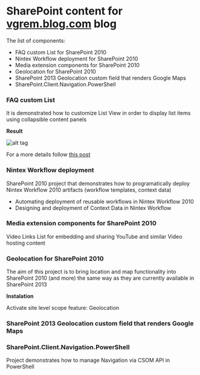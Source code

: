 # SharePoint content for [vgrem.blog.com](http://blog.vgrem.com/) blog


The list of components:

-   FAQ custom List for SharePoint 2010
-   Nintex Workflow deployment for SharePoint 2010
-   Media extension components for SharePoint 2010
-   Geolocation for SharePoint 2010
-   SharePoint 2013 Geolocation custom field that renders Google Maps
-   SharePoint.Client.Navigation.PowerShell

### FAQ custom List

It is demonstrated how to customize List View in order to display list items using collapsible content panels  

**Result**

![alt tag](http://vgrem.files.wordpress.com/2012/12/qandaccordionview.png?w=600)

For a more details follow [this post](http://blog.vgrem.com/2012/12/09/customize-the-rendering-of-a-view-in-list-view-in-sharepoint-2010-displaying-list-items-arranged-in-accordion/)

### Nintex Workflow deployment

SharePoint 2010 project that demonstrates how to programatically deploy Nintex Workflow 2010 artifacts (workflow templates, context data)
-   Automating deployment of reusable workflows in Nintex Workflow 2010
-   Designing and deployment of Context Data in Nintex Workflow
   

### Media extension components for SharePoint 2010

Video Links List for embedding and sharing YouTube and similar Video hosting content

### Geolocation for SharePoint 2010

The aim of this project is to bring location and map functionality into SharePoint 2010 (and more) the same way as they are currently available in SharePoint 2013

**Instalation**

Activate site level scope feature: Geolocation

### SharePoint 2013 Geolocation custom field that renders Google Maps

### SharePoint.Client.Navigation.PowerShell

Project demonstrates how to manage Navigation via CSOM API in PowerShell
